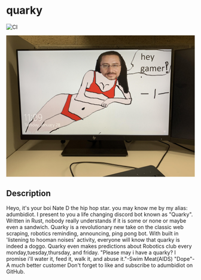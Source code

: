 # quarky
![CI](https://github.com/adumbidiot/quarky/workflows/CI/badge.svg)

![Frank](/assets/frank.jpg)

## Description
Heyo, it's your boi Nate D the hip hop star. you may know me by my alias: adumbidiot. I present to you a life changing discord bot known as "Quarky". 
Written in Rust, nobody really understands if it is some or none or maybe even a sandwich.
Quarky is a revolutionary new take on the classic web scraping, robotics reminding, announcing, ping pong bot. With built in 'listening to hooman noises' activity, everyone will know that quarky is indeed a doggo.
Quarky even makes predictions about Robotics club every monday,tuesday,thursday, and friday.
"Please may i have a quarky? I promise i'll water it, feed it, walk it, and abuse it."-Swim Meat(AIDS)
"Dope"-A much better customer
Don't forget to like and subscribe to adumbidiot on GitHub.